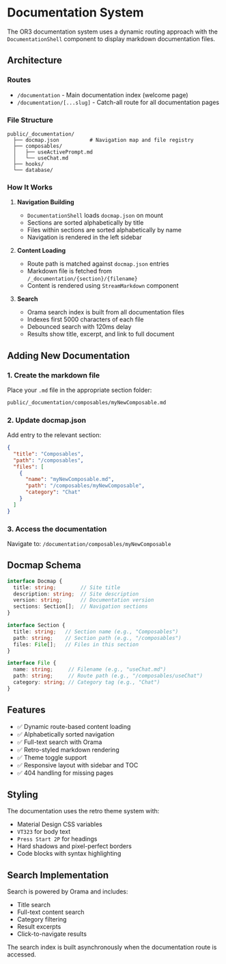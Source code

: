 # Documentation System

The OR3 documentation system uses a dynamic routing approach with the `DocumentationShell` component to display markdown documentation files.

## Architecture

### Routes
- `/documentation` - Main documentation index (welcome page)
- `/documentation/[...slug]` - Catch-all route for all documentation pages

### File Structure
```
public/_documentation/
  ├── docmap.json          # Navigation map and file registry
  ├── composables/
  │   ├── useActivePrompt.md
  │   └── useChat.md
  ├── hooks/
  └── database/
```

### How It Works

1. **Navigation Building**
   - `DocumentationShell` loads `docmap.json` on mount
   - Sections are sorted alphabetically by title
   - Files within sections are sorted alphabetically by name
   - Navigation is rendered in the left sidebar

2. **Content Loading**
   - Route path is matched against `docmap.json` entries
   - Markdown file is fetched from `/_documentation/{section}/{filename}`
   - Content is rendered using `StreamMarkdown` component

3. **Search**
   - Orama search index is built from all documentation files
   - Indexes first 5000 characters of each file
   - Debounced search with 120ms delay
   - Results show title, excerpt, and link to full document

## Adding New Documentation

### 1. Create the markdown file
Place your `.md` file in the appropriate section folder:
```bash
public/_documentation/composables/myNewComposable.md
```

### 2. Update docmap.json
Add entry to the relevant section:
```json
{
  "title": "Composables",
  "path": "/composables",
  "files": [
    {
      "name": "myNewComposable.md",
      "path": "/composables/myNewComposable",
      "category": "Chat"
    }
  ]
}
```

### 3. Access the documentation
Navigate to: `/documentation/composables/myNewComposable`

## Docmap Schema

```typescript
interface Docmap {
  title: string;        // Site title
  description: string;  // Site description
  version: string;      // Documentation version
  sections: Section[];  // Navigation sections
}

interface Section {
  title: string;   // Section name (e.g., "Composables")
  path: string;    // Section path (e.g., "/composables")
  files: File[];   // Files in this section
}

interface File {
  name: string;     // Filename (e.g., "useChat.md")
  path: string;     // Route path (e.g., "/composables/useChat")
  category: string; // Category tag (e.g., "Chat")
}
```

## Features

- ✅ Dynamic route-based content loading
- ✅ Alphabetically sorted navigation
- ✅ Full-text search with Orama
- ✅ Retro-styled markdown rendering
- ✅ Theme toggle support
- ✅ Responsive layout with sidebar and TOC
- ✅ 404 handling for missing pages

## Styling

The documentation uses the retro theme system with:
- Material Design CSS variables
- `VT323` for body text
- `Press Start 2P` for headings
- Hard shadows and pixel-perfect borders
- Code blocks with syntax highlighting

## Search Implementation

Search is powered by Orama and includes:
- Title search
- Full-text content search
- Category filtering
- Result excerpts
- Click-to-navigate results

The search index is built asynchronously when the documentation route is accessed.

